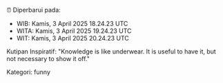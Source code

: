 ⏰ Diperbarui pada:
- WIB: Kamis, 3 April 2025 18.24.23 UTC
- WITA: Kamis, 3 April 2025 19.24.23 UTC
- WIT: Kamis, 3 April 2025 20.24.23 UTC

Kutipan Inspiratif:
"Knowledge is like underwear. It is useful to have it, but not necessary to show it off."


Kategori: funny

